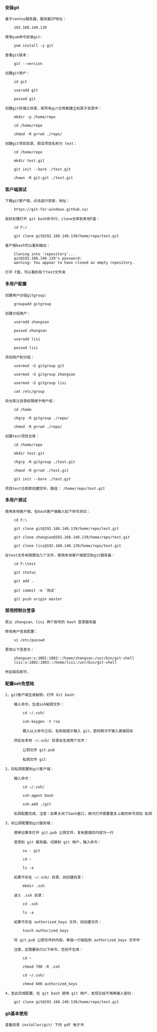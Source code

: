 
#### 安装git

	基于centos服务器，服务器IP地址：
	
		192.168.140.139
	
	使用yum命令安装git:
	
		yum install -y git
	
	查看git版本：
	
		git --version
	
	创建git用户：
	
		id git
		
		useradd git
		
		passwd git
	
	创建git存储父目录，即所有git仓库都建立到其子目录中：
	
		mkdir -p /home/repo
		
		cd /home/repo
		
		chmod -R g+rwX ./repo/
			
	创建git项目目录，假设项目名称为 test：
		
		cd /home/repo
		
		mkdir test.git
		
		git init --bare ./test.git
		
		chown -R git:git ./test.git

#### 客户端测试

	下载git客户端，点击运行安装，地址：
	
		https://git-for-windows.github.io/
		
	鼠标右键打开 git bash命令行，clone仓库到本地F盘：
	
		cd F:/
		
		git clone git@192.168.140.139/home/repo/test.git
	
	客户端bash可以看到输出：
	
		Cloning into 'repository'...
		git@192.168.140.139's password:
		warning: You appear to have cloned an empty repository.
		
	打开 F盘，可以看到有个test文件夹

#### 多用户配置

	创建用户分组gitgroup:
	
		groupadd gitgroup
	
	创建分组用户：
	
		useradd zhangsan
		
		passwd zhangsan
		
		useradd lisi
		
		passwd lisi
	
	添加用户到分组：
			
		usermod -G gitgroup git
		
		usermod -G gitgroup zhangsan
		
		usermod -G gitgroup lisi
		
		cat /etc/group
	
	将仓库父目录权限赋予用户组：
		
		cd /home
			
		chgrp -R gitgroup ./repo/
		
		chmod -R g+rwX ./repo/
		
	创建test项目仓库：
	
		cd /home/repo
		
		mkdir test.git
		
		chgrp -R gitgroup ./test.git
		
		chmod -R g+rwX ./test.git
		
		git init --bare ./test.git
	
	项目test仓库即创建完毕，路径： /home/repo/test.git

#### 多用户测试

	使用本地客户端，在bash客户端输入如下命令测试：
	
		cd F:\
		
		git clone git@192.168.140.139/home/repo/test.git
		
		git clone zhangsan@192.168.140.139/home/repo/test.git
		
		git clone lisi@192.168.140.139/home/repo/test.git
	
	在test文件夹随便加几个文件，使用本地客户端提交到git服务器：
	
		cd F:\test
	
		git status
		
		git add .
		
		git commit -m '测试'
		
		git push origin master

#### 禁用控制台登录

	禁止 zhangsan、lisi 两个账号的 bash 登录服务器
	
	修改用户信息配置：
	
		vi /etc/passwd
	
	更改以下信息为：
	
		zhangsan:x:1001:1002::/home/zhangsan:/usr/bin/git-shell
		lisi:x:1002:1003::/home/lisi:/usr/bin/git-shell
	
	然后保存即可.

#### 配置ssh免登陆

	1，git客户端生成秘钥，打开 Git bash:
	
		输入命令，生成ssh秘钥文件：
			
			cd ~/.ssh/
			
			ssh-keygen -t rsa
			
			键入以上命令之后，名称按提示输入 git，密码两次不输入直接回车
		
		然后在本地 ~/.ssh/ 目录会生成两个文件：
		
			公钥文件 git.pub
			
			私钥文件 git
		
	2，将私钥配置到git客户端：
		
		输入命令：
			
			cd ~/.ssh/
			
			ssh-agent bash
			
			ssh-add ./git
		
		私钥配置完成，注意：如果关闭了bash窗口，再次打开需要重复上面的命令添加 私钥
					
	3，将公钥配置到git服务端：
	
		使用记事本打开 git.pub 公钥文件，复制里面的内容为一行
		
		登录到 git 服务器，切换到 git 用户，输入命令：
		
			su - git
			
			cd ~
			
			ls -a 
		
		如果不存在 ~/.ssh/ 目录，则创建目录：
		
			mkdir .ssh
		
		进入 .ssh 目录：
		
			cd .ssh
			
			ls -a
		
		如果不存在 authorized_keys 文件，则创建文件：
		
			touch authorized_keys
		
		将 git.pub 公钥文件的内容，单独一行粘贴到 authorized_keys 文件中
		
		注意，还需要执行以下命令，否则不生效：
		
			cd ~
			
			chmod 700 -R .ssh
			
			cd ~/.ssh/
			
			chmod 600 authorized_keys
		
	4，至此完成配置，在 git bash 使用 git 用户，发现已经不用再输入密码：
	
		git clone git@192.168.140.139/home/repo/test.git

#### git基本使用

	查看目录 installer/git/ 下的 pdf 电子书


